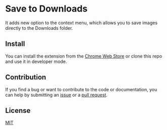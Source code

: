 # Save to Downloads

It adds new option to the context menu, which allows you to save images directly to the Downloads folder.

## Install

You can install the extension from the [Chrome Web Store](https://chrome.google.com/webstore/detail/save-to-downloads/ifpepkjeinhcffiikcoiohobillelmha) or clone this repo and use it in developer mode.

## Contribution

If you find a bug or want to contribute to the code or documentation, you can help by submitting an [issue](https://github.com/freearhey/save-to-downloads/issues) or a [pull request](https://github.com/freearhey/save-to-downloads/pulls).

## License

[MIT](https://github.com/freearhey/save-to-downloads/blob/master/LICENSE)
